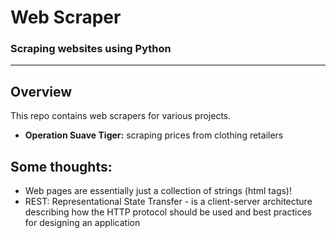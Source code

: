 # Web Scraper
### Scraping websites using Python
---
## Overview
This repo contains web scrapers for various projects.
- **Operation Suave Tiger:** scraping prices from clothing retailers
## Some thoughts:
- Web pages are essentially just a collection of strings (html tags)!
- REST: Representational State Transfer - is a client-server architecture describing how the HTTP protocol should be used and best practices for designing an application
